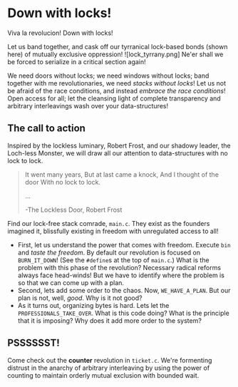 # Down with locks!

Viva la revolucion!
Down with locks!

Let us band together, and cask off our tyrranical lock-based bonds (shown here) of mutually exclusive oppression!
![lock_tyrrany.png]
Ne'er shall we be forced to serialize in a critical section again!

We need doors without locks;
we need windows without locks;
band together with me revolutionaries, we need *stacks without locks*!
Let us not be afraid of the race conditions, and instead *embrace the race conditions*!
Open access for all; let the cleansing light of complete transparency and arbitrary interleavings wash over your data-structures!

## The call to action

Inspired by the lockless luminary, Robert Frost, and our shadowy leader, the Loch-less Monster, we will draw all our attention to data-structures with no lock to lock.

> It went many years,
> But at last came a knock,
> And I thought of the door
> With no lock to lock.
>
> ...
>
> -The Lockless Door, Robert Frost

Find our lock-free stack comrade, `main.c`.
They exist as the founders imagined it, blissfully existing in freedom with unregulated access to all!

- First, let us understand the power that comes with freedom.
	Execute `bin` and *taste the freedom*.
	By default our revolution is focused on `BURN_IT_DOWN`!
	(See the `#define`s at the top of `main.c`.)
	What is the problem with this phase of the revolution?
	Necessary radical reforms always face head-winds!
	But we have to identify where the problem is so that we can come up with a plan.
- Second, lets add some order to the chaos.
	Now, `WE_HAVE_A_PLAN`.
	But our plan is not, well, *good*.
	Why is it not good?
- As it turns out, organizing bytes is hard.
	Lets let the `PROFESSIONALS_TAKE_OVER`.
	What is this code doing?
	What is the principle that it is imposing?
	Why does it add more order to the system?

## PSSSSSST!

Come check out the **counter** revolution in `ticket.c`.
We're formenting distrust in the anarchy of arbitrary interleaving by using the power of counting to maintain orderly mutual exclusion with bounded wait.
